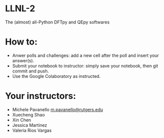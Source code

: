 # LLNL-2
The (almost) all-Python DFTpy and QEpy softwares

# How to:
- Anwer polls and challenges: add a new cell after the poll and insert your answer(s).
- Submit your notebook to instructor: simply save your notebook, then git commit and push.
- Use the Google Colaboratory as instructed.

# Your instructors:
 - Michele Pavanello m.pavanello@rutgers.edu
 - Xuecheng Shao
 - Xin Chen
 - Jessica Martinez
 - Valeria Rios Vargas
